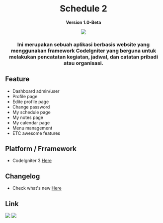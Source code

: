 <h1 align="center">Schedule 2</h1>
<p align="center"><b>Version 1.0-Beta</b></p>

<div align="center">
    <img src="https://img.shields.io/badge/Updated-2023/11/22-blue.svg?longCache=true&style=popout-round"/>
    <h3>
        Ini merupakan sebuah aplikasi berbasis website yang menggunakan framework <b>CodeIgniter</b> yang berguna untuk melakukan pencatatan kegiatan, jadwal, dan catatan pribadi atau organisasi. 
    </h3>
</div>

## Feature

- Dashboard admin/user
- Profile page
- Edite profile page
- Change password
- My schedule page
- My notes page
- My calendar page
- Menu management
- ETC awesome features

## Platform / Frramework

- CodeIgniter 3 [Here](https://codeigniter.com/userguide3/installation/downloads.html)

## Changelog

- Check what's new [Here](https://github.com/mahisataruna/Schedule-2)

## Link

<p>
    <a href="https://linkedin.com/in/mahisataruna24" target="blank"><img src="https://img.shields.io/badge/Mahisa_Taruna-30302f?style=flat&logo=linkedin" /></a>
    <a href="https://medium.com/@mahisataruna" target="blank"><img src="https://img.shields.io/badge/Mahisa_Taruna-30302f?style=flat&logo=medium" /></a>
</p>
